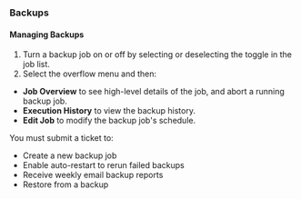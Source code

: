 ### Backups

#### Managing Backups

1. Turn a backup job on or off by selecting or deselecting the toggle in the job list.
2. Select the overflow menu and then:
-  **Job Overview** to see high-level details of the job, and abort a running backup job. 
-  **Execution History** to view the backup history. 
-  **Edit Job** to modify the backup job's schedule. 

You must submit a ticket to:
- Create a new backup job
- Enable auto-restart to rerun failed backups
- Receive weekly email backup reports
- Restore from a backup
